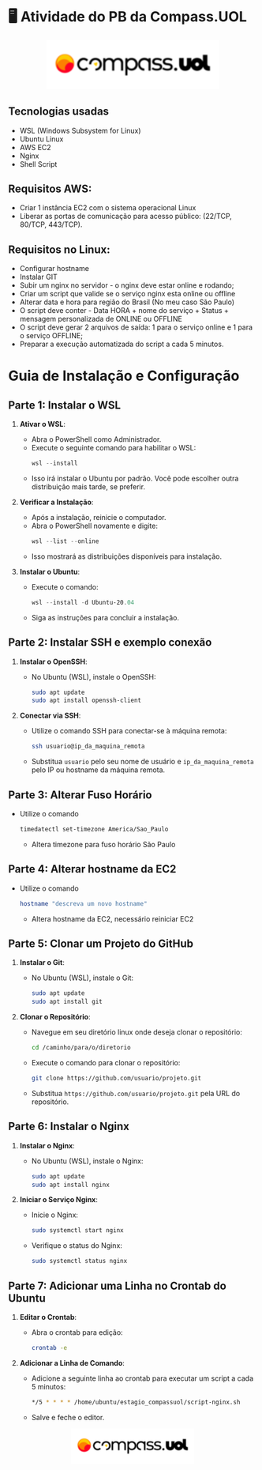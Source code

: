 # 🖥️ Atividade do PB da Compass.UOL

<div align="center">
  <img src="/logo-compass.png" width="350px">
</div>

## Tecnologias usadas
- WSL (Windows Subsystem for Linux)
- Ubuntu Linux
- AWS EC2
- Nginx
- Shell Script

## Requisitos AWS:
- Criar 1 instância EC2 com o sistema operacional Linux
- Liberar as portas de comunicação para acesso público: (22/TCP, 80/TCP, 443/TCP).

## Requisitos no Linux:
- Configurar hostname
- Instalar GIT
- Subir um nginx no servidor - o nginx deve estar online e rodando;
- Criar um script que valide se o serviço nginx esta online ou offline
- Alterar data e hora para região do Brasil (No meu caso São Paulo)
- O script deve conter - Data HORA + nome do serviço + Status + mensagem personalizada de ONLINE ou OFFLINE
- O script deve gerar 2 arquivos de saída: 1 para o serviço online e 1 para o serviço
OFFLINE;
- Preparar a execução automatizada do script a cada 5 minutos.

# Guia de Instalação e Configuração

## Parte 1: Instalar o WSL

1. **Ativar o WSL**:
   - Abra o PowerShell como Administrador.
   - Execute o seguinte comando para habilitar o WSL:
     ```powershell
     wsl --install
     ```
   - Isso irá instalar o Ubuntu por padrão. Você pode escolher outra distribuição mais tarde, se preferir.

2. **Verificar a Instalação**:
   - Após a instalação, reinicie o computador.
   - Abra o PowerShell novamente e digite:
     ```powershell
     wsl --list --online
     ```
   - Isso mostrará as distribuições disponíveis para instalação.

3. **Instalar o Ubuntu**:
   - Execute o comando:
     ```powershell
     wsl --install -d Ubuntu-20.04
     ```
   - Siga as instruções para concluir a instalação.

## Parte 2: Instalar SSH e exemplo conexão

1. **Instalar o OpenSSH**:
   - No Ubuntu (WSL), instale o OpenSSH:
     ```bash
     sudo apt update
     sudo apt install openssh-client
     ```

2. **Conectar via SSH**:
   - Utilize o comando SSH para conectar-se à máquina remota:
     ```bash
     ssh usuario@ip_da_maquina_remota
     ```
   - Substitua `usuario` pelo seu nome de usuário e `ip_da_maquina_remota` pelo IP ou hostname da máquina remota.

## Parte 3: Alterar Fuso Horário
- Utilize o comando
     ```bash
    timedatectl set-timezone America/Sao_Paulo
     ```
    - Altera timezone para fuso horário São Paulo


## Parte 4: Alterar hostname da EC2
- Utilize o comando
     ```bash
    hostname "descreva um novo hostname"
     ```
    - Altera hostname da EC2, necessário reiniciar EC2

## Parte 5: Clonar um Projeto do GitHub

1. **Instalar o Git**:
   - No Ubuntu (WSL), instale o Git:
     ```bash
     sudo apt update
     sudo apt install git
     ```

2. **Clonar o Repositório**:
   - Navegue em seu diretório linux onde deseja clonar o repositório:
     ```bash
     cd /caminho/para/o/diretorio
     ```
   - Execute o comando para clonar o repositório:
     ```bash
     git clone https://github.com/usuario/projeto.git
     ```
   - Substitua `https://github.com/usuario/projeto.git` pela URL do repositório.

## Parte 6: Instalar o Nginx

1. **Instalar o Nginx**:
   - No Ubuntu (WSL), instale o Nginx:
     ```bash
     sudo apt update
     sudo apt install nginx
     ```

2. **Iniciar o Serviço Nginx**:
   - Inicie o Nginx:
     ```bash
     sudo systemctl start nginx
     ```
   - Verifique o status do Nginx:
     ```bash
     sudo systemctl status nginx
     ```

## Parte 7: Adicionar uma Linha no Crontab do Ubuntu

1. **Editar o Crontab**:
   - Abra o crontab para edição:
     ```bash
     crontab -e
     ```

2. **Adicionar a Linha de Comando**:
   - Adicione a seguinte linha ao crontab para executar um script a cada 5 minutos:
     ```bash
     */5 * * * * /home/ubuntu/estagio_compassuol/script-nginx.sh
     ```
   - Salve e feche o editor.

<div align="center">
  <img src="/logo-compass.png" width="250px" margin-top="80px">
</div>
